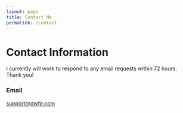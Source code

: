 ```yaml
---
layout: page
title: Contact Me
permalink: /contact
---
```


# Contact Information

I currently will work to respond to any email requests within 72 hours.\
Thank you!

### Email
[support@dwfjr.com](mailto:support@dwfjr.com)
